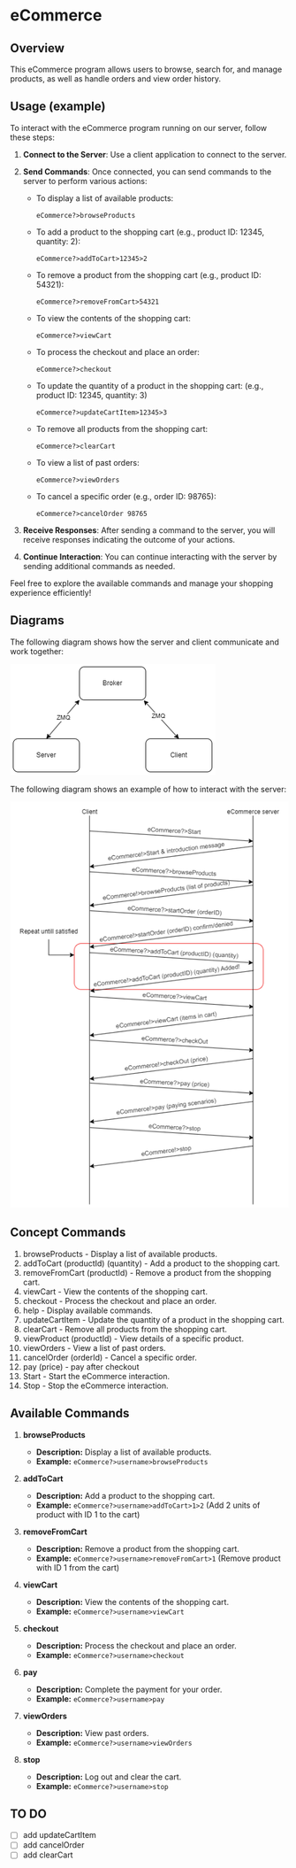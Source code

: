 # eCommerce

## Overview

This eCommerce program allows users to browse, search for, and manage products, as well as handle orders and view order history.

## Usage (example)
To interact with the eCommerce program running on our server, follow these steps:

1. **Connect to the Server**: Use a client application to connect to the server.

2. **Send Commands**: Once connected, you can send commands to the server to perform various actions:

   - To display a list of available products:
     ```
     eCommerce?>browseProducts
     ```

   - To add a product to the shopping cart (e.g., product ID: 12345, quantity: 2):
     ```
     eCommerce?>addToCart>12345>2
     ```

   - To remove a product from the shopping cart (e.g., product ID: 54321):
     ```
     eCommerce?>removeFromCart>54321
     ```

   - To view the contents of the shopping cart:
     ```
     eCommerce?>viewCart
     ```

   - To process the checkout and place an order:
     ```
     eCommerce?>checkout
     ```

   - To update the quantity of a product in the shopping cart: (e.g., product ID: 12345, quantity: 3)
     ```
     eCommerce?>updateCartItem>12345>3
     ```

   - To remove all products from the shopping cart:
     ```
     eCommerce?>clearCart
     ```

   - To view a list of past orders:
     ```
     eCommerce?>viewOrders
     ```

   - To cancel a specific order (e.g., order ID: 98765):
     ```
     eCommerce?>cancelOrder 98765
     ```

3. **Receive Responses**: After sending a command to the server, you will receive responses indicating the outcome of your actions.

4. **Continue Interaction**: You can continue interacting with the server by sending additional commands as needed.

Feel free to explore the available commands and manage your shopping experience efficiently!

## Diagrams

The following diagram shows how the server and client communicate and work together:

![Basic diagram](./media/BasicDiagram.png)

The following diagram shows an example of how to interact with the server:

![diagram](./media/InteractionDiagram.png)

## Concept Commands

1. browseProducts - Display a list of available products.
2. addToCart (productId) (quantity) - Add a product to the shopping cart.
3. removeFromCart (productId) - Remove a product from the shopping cart.
4. viewCart - View the contents of the shopping cart.
5. checkout - Process the checkout and place an order.
6. help - Display available commands.
7. updateCartItem - Update the quantity of a product in the shopping cart.
8. clearCart - Remove all products from the shopping cart.
9. viewProduct (productId) - View details of a specific product.
10. viewOrders - View a list of past orders.
11. cancelOrder (orderId) - Cancel a specific order.
12. pay (price) - pay after checkout
13. Start - Start the eCommerce interaction. 
14. Stop - Stop the eCommerce interaction.

## Available Commands

1. **browseProducts**
   - **Description:** Display a list of available products.
   - **Example:** `eCommerce?>username>browseProducts`

2. **addToCart <productId> <quantity>**
   - **Description:** Add a product to the shopping cart.
   - **Example:** `eCommerce?>username>addToCart>1>2` (Add 2 units of product with ID 1 to the cart)

3. **removeFromCart <productId>**
   - **Description:** Remove a product from the shopping cart.
   - **Example:** `eCommerce?>username>removeFromCart>1` (Remove product with ID 1 from the cart)

4. **viewCart**
   - **Description:** View the contents of the shopping cart.
   - **Example:** `eCommerce?>username>viewCart`

5. **checkout**
   - **Description:** Process the checkout and place an order.
   - **Example:** `eCommerce?>username>checkout`

6. **pay**
   - **Description:** Complete the payment for your order.
   - **Example:** `eCommerce?>username>pay`

7. **viewOrders**
   - **Description:** View past orders.
   - **Example:** `eCommerce?>username>viewOrders`

8. **stop**
   - **Description:** Log out and clear the cart.
   - **Example:** `eCommerce?>username>stop`



## TO DO
- [ ] add updateCartItem
- [ ] add cancelOrder
- [ ] add clearCart
